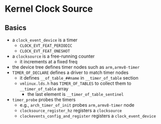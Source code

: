Kernel Clock Source
===================

## Basics

- a `clock_event_device` is a timer
  - `CLOCK_EVT_FEAT_PERIODIC`
  - `CLOCK_EVT_FEAT_ONESHOT`
- a `clocksource` is a free-running counter
  - it increments at a fixed freq
- the device tree defines timer nodes such as `arm,armv8-timer`
- `TIMER_OF_DECLARE` defines a driver to match timer nodes
  - it defines `__of_table_##name` in `__timer_of_table` section
  - `vmlinux.lds.h` has `TIMER_OF_TABLES` to collect them to
    `__timer_of_table` array
    - the last element is `__timer_of_table_sentinel`
- `timer_probe` probes the timers
  - e.g., `arch_timer_of_init` probes `arm,armv8-timer` node
  - `clocksource_register_hz` registers a `clocksource`
  - `clockevents_config_and_register` registers a `clock_event_device`
